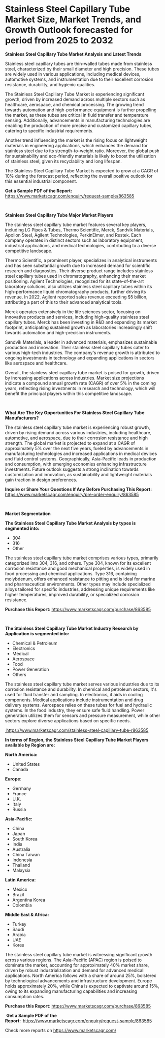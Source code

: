 <p><h1>Stainless Steel Capillary Tube Market Size, Market Trends, and Growth Outlook forecasted for period from 2025 to 2032</h1></p><p><strong>Stainless Steel Capillary Tube Market Analysis and Latest Trends</strong></p>
<p><p>Stainless steel capillary tubes are thin-walled tubes made from stainless steel, characterized by their small diameter and high precision. These tubes are widely used in various applications, including medical devices, automotive systems, and instrumentation due to their excellent corrosion resistance, durability, and hygienic qualities.</p><p>The Stainless Steel Capillary Tube Market is experiencing significant growth, driven by increased demand across multiple sectors such as healthcare, aerospace, and chemical processing. The growing trend towards automation and high-performance equipment is further propelling the market, as these tubes are critical in fluid transfer and temperature sensing. Additionally, advancements in manufacturing technologies are enabling the production of more precise and customized capillary tubes, catering to specific industrial requirements.</p><p>Another trend influencing the market is the rising focus on lightweight materials in engineering applications, which enhances the demand for stainless steel due to its strength-to-weight ratio. Moreover, the global push for sustainability and eco-friendly materials is likely to boost the utilization of stainless steel, given its recyclability and long lifespan.</p><p>The Stainless Steel Capillary Tube Market is expected to grow at a CAGR of 10% during the forecast period, reflecting the overall positive outlook for this essential industrial component.</p></p>
<p><strong>Get a Sample PDF of the Report:&nbsp;</strong> <a href="https://www.marketscagr.com/enquiry/request-sample/863585?utm_campaign=1869&utm_medium=2&utm_source=Github&utm_content=ia&utm_term=30012025&utm_id=stainless-steel-capillary-tube">https://www.marketscagr.com/enquiry/request-sample/863585</a></p>
<p>&nbsp;</p>
<p><strong>Stainless Steel Capillary Tube Major Market Players</strong></p>
<p><p>The stainless steel capillary tube market features several key players, including LG Pipes & Tubes, Thermo Scientific, Merck, Sandvik Materials, Apollon Steel, Agilent Technologies, PerkinElmer, and Restek. Each company operates in distinct sectors such as laboratory equipment, industrial applications, and medical technologies, contributing to a diverse competitive landscape.</p><p>Thermo Scientific, a prominent player, specializes in analytical instruments and has seen substantial growth due to increased demand for scientific research and diagnostics. Their diverse product range includes stainless steel capillary tubes used in chromatography, enhancing their market positioning. Agilent Technologies, recognized for its state-of-the-art laboratory solutions, also utilizes stainless steel capillary tubes within its high-performance liquid chromatography products, further driving its revenue. In 2022, Agilent reported sales revenue exceeding $5 billion, attributing a part of this to their advanced analytical tools.</p><p>Merck operates extensively in the life sciences sector, focusing on innovative products and services, including high-quality stainless steel capillary tubes. Merck has been investing in R&D and expanding its market footprint, anticipating sustained growth as laboratories increasingly shift towards automation and high-precision instruments.</p><p>Sandvik Materials, a leader in advanced materials, emphasizes sustainable production and innovation. Their stainless steel capillary tubes cater to various high-tech industries. The company's revenue growth is attributed to ongoing investments in technology and expanding applications in sectors like aerospace and healthcare.</p><p>Overall, the stainless steel capillary tube market is poised for growth, driven by increasing applications across industries. Market size projections indicate a compound annual growth rate (CAGR) of over 5% in the coming years, reflecting rising investments in research and technology, which will benefit the principal players within this competitive landscape.</p></p>
<p>&nbsp;</p>
<p><strong>What Are The Key Opportunities For Stainless Steel Capillary Tube Manufacturers?</strong></p>
<p><p>The stainless steel capillary tube market is experiencing robust growth, driven by rising demand across various industries, including healthcare, automotive, and aerospace, due to their corrosion resistance and high strength. The global market is projected to expand at a CAGR of approximately 5% over the next five years, fueled by advancements in manufacturing technologies and increased applications in medical devices and fluid control systems. Geographically, Asia-Pacific leads in production and consumption, with emerging economies enhancing infrastructure investments. Future outlook suggests a strong inclination towards customization and innovation, as sustainability and lightweight materials gain traction in design preferences.</p></p>
<p><strong>Inquire or Share Your Questions If Any Before Purchasing This Report:</strong> <a href="https://www.marketscagr.com/enquiry/pre-order-enquiry/863585?utm_campaign=1869&utm_medium=2&utm_source=Github&utm_content=ia&utm_term=30012025&utm_id=stainless-steel-capillary-tube">https://www.marketscagr.com/enquiry/pre-order-enquiry/863585</a></p>
<p>&nbsp;</p>
<p><strong>Market Segmentation</strong></p>
<p><strong>The Stainless Steel Capillary Tube Market Analysis by types is segmented into:</strong></p>
<p><ul><li>304</li><li>316</li><li>Other</li></ul></p>
<p><p>The stainless steel capillary tube market comprises various types, primarily categorized into 304, 316, and others. Type 304, known for its excellent corrosion resistance and good mechanical properties, is widely used in food processing and chemical applications. Type 316, containing molybdenum, offers enhanced resistance to pitting and is ideal for marine and pharmaceutical environments. Other types may include specialized alloys tailored for specific industries, addressing unique requirements like higher temperatures, improved durability, or specialized corrosion resistance.</p></p>
<p><strong>Purchase this Report:&nbsp;</strong><a href="https://www.marketscagr.com/purchase/863585?utm_campaign=1869&utm_medium=2&utm_source=Github&utm_content=ia&utm_term=30012025&utm_id=stainless-steel-capillary-tube">https://www.marketscagr.com/purchase/863585</a></p>
<p>&nbsp;</p>
<p><strong>The Stainless Steel Capillary Tube Market Industry Research by Application is segmented into:</strong></p>
<p><ul><li>Chemical & Petroleum</li><li>Electronics</li><li>Medical</li><li>Aerospace</li><li>Food</li><li>Power Generation</li><li>Others</li></ul></p>
<p><p>The stainless steel capillary tube market serves various industries due to its corrosion resistance and durability. In chemical and petroleum sectors, it's used for fluid transfer and sampling. In electronics, it aids in cooling components. Medical applications include instrumentation and drug delivery systems. Aerospace relies on these tubes for fuel and hydraulic systems. In the food industry, they ensure safe fluid handling. Power generation utilizes them for sensors and pressure measurement, while other sectors explore diverse applications based on specific needs.</p></p>
<p><a href="https://www.marketscagr.com/stainless-steel-capillary-tube-r863585?utm_campaign=1869&utm_medium=2&utm_source=Github&utm_content=ia&utm_term=30012025&utm_id=stainless-steel-capillary-tube">&nbsp;https://www.marketscagr.com/stainless-steel-capillary-tube-r863585</a></p>
<p><strong>In terms of Region, the Stainless Steel Capillary Tube Market Players available by Region are:</strong></p>
<p>
    <p> <strong> North America: </strong>
        <ul>
            <li>United States</li>
            <li>Canada</li>
        </ul>
        </p> 
    <p> <strong> Europe: </strong>
        <ul>
            <li>Germany</li>
            <li>France</li>
            <li>U.K.</li>
            <li>Italy</li>
            <li>Russia</li>
        </ul>
        </p> 
    <p> <strong> Asia-Pacific: </strong>
        <ul>
            <li>China</li>
            <li>Japan</li>
            <li>South Korea</li>
            <li>India</li>
            <li>Australia</li>
            <li>China Taiwan</li>
            <li>Indonesia</li>
            <li>Thailand</li>
            <li>Malaysia</li>
        </ul>
        </p> 
    <p> <strong> Latin America: </strong>
        <ul>
            <li>Mexico</li>
            <li>Brazil</li>
            <li>Argentina Korea</li>
            <li>Colombia</li>
        </ul>
        </p> 
    <p> <strong> Middle East & Africa: </strong>
        <ul>
            <li>Turkey</li>
            <li>Saudi</li>
            <li>Arabia</li>
            <li>UAE</li>
            <li>Korea</li>
        </ul>
    </p>
    </p>
<p><p>The stainless steel capillary tube market is witnessing significant growth across various regions. The Asia-Pacific (APAC) region is poised to dominate the market, accounting for approximately 40% market share, driven by robust industrialization and demand for advanced medical applications. North America follows with a share of around 25%, bolstered by technological advancements and infrastructure development. Europe holds approximately 20%, while China is expected to captivate around 15%, owing to its expanding manufacturing capabilities and increasing consumption rates.</p></p>
<p><strong>Purchase this Report: </strong><a href="https://www.marketscagr.com/purchase/863585?utm_campaign=1869&utm_medium=2&utm_source=Github&utm_content=ia&utm_term=30012025&utm_id=stainless-steel-capillary-tube">https://www.marketscagr.com/purchase/863585</a></p>
<p>&nbsp;<strong>Get a Sample PDF of the Report:&nbsp;&nbsp;</strong><a href="https://www.marketscagr.com/enquiry/request-sample/863585?utm_campaign=1869&utm_medium=2&utm_source=Github&utm_content=ia&utm_term=30012025&utm_id=stainless-steel-capillary-tube">https://www.marketscagr.com/enquiry/request-sample/863585</a></p>
<p><strong></strong></p>
<p>Check more reports on <a href="https://www.marketscagr.com/?utm_campaign=1869&utm_medium=2&utm_source=Github&utm_content=ia&utm_term=30012025&utm_id=stainless-steel-capillary-tube">https://www.marketscagr.com/</a></p>